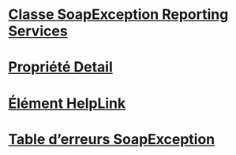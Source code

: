 # [Classe SoapException Reporting Services](reporting-services-soapexception-class.md)
# [Propriété Detail](detail-property.md)
# [Élément HelpLink](helplink-element.md)
# [Table d’erreurs SoapException](soapexception-errors-table.md)
